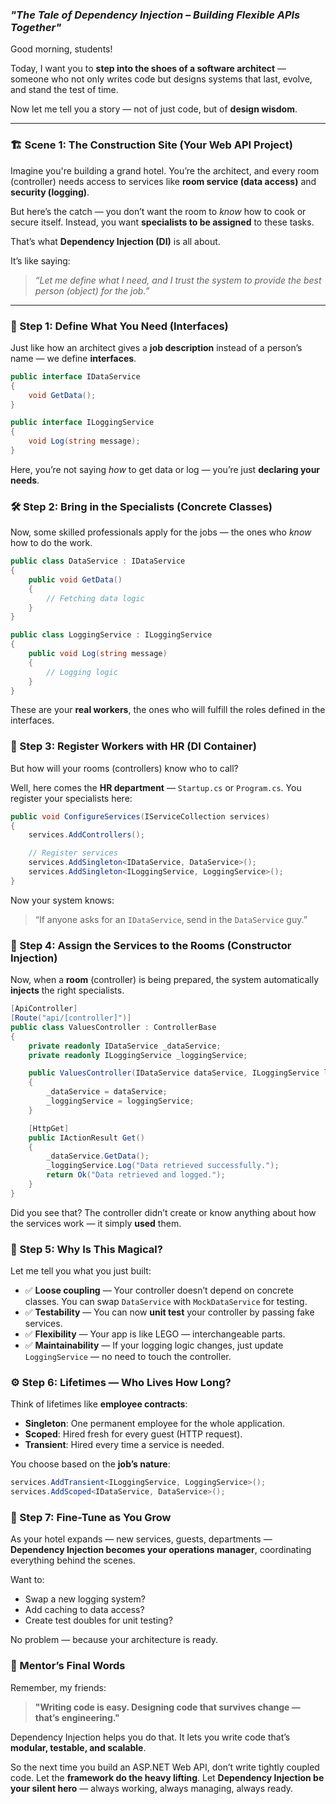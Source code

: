 ###  *"The Tale of Dependency Injection – Building Flexible APIs Together"*

Good morning, students!

Today, I want you to **step into the shoes of a software architect** — someone who not only writes code but designs systems that last, evolve, and stand the test of time.

Now let me tell you a story — not of just code, but of **design wisdom**.

---

### 🏗️ Scene 1: The Construction Site (Your Web API Project)

Imagine you're building a grand hotel. You’re the architect, and every room (controller) needs access to services like **room service (data access)** and **security (logging)**.

But here’s the catch — you don’t want the room to *know* how to cook or secure itself. Instead, you want **specialists to be assigned** to these tasks.

That’s what **Dependency Injection (DI)** is all about.

It’s like saying:

> *“Let me define what I need, and I trust the system to provide the best person (object) for the job.”*

---

### 🔧 Step 1: **Define What You Need (Interfaces)**

Just like how an architect gives a **job description** instead of a person’s name — we define **interfaces**.

```csharp
public interface IDataService
{
    void GetData();
}

public interface ILoggingService
{
    void Log(string message);
}
```

Here, you’re not saying *how* to get data or log — you’re just **declaring your needs**.


### 🛠️ Step 2: **Bring in the Specialists (Concrete Classes)**

Now, some skilled professionals apply for the jobs — the ones who *know* how to do the work.

```csharp
public class DataService : IDataService
{
    public void GetData()
    {
        // Fetching data logic
    }
}

public class LoggingService : ILoggingService
{
    public void Log(string message)
    {
        // Logging logic
    }
}
```

These are your **real workers**, the ones who will fulfill the roles defined in the interfaces.


### 🏢 Step 3: **Register Workers with HR (DI Container)**

But how will your rooms (controllers) know who to call?

Well, here comes the **HR department** — `Startup.cs` or `Program.cs`.
You register your specialists here:

```csharp
public void ConfigureServices(IServiceCollection services)
{
    services.AddControllers();

    // Register services
    services.AddSingleton<IDataService, DataService>();
    services.AddSingleton<ILoggingService, LoggingService>();
}
```

Now your system knows:

> “If anyone asks for an `IDataService`, send in the `DataService` guy.”

### 🚪 Step 4: **Assign the Services to the Rooms (Constructor Injection)**

Now, when a **room** (controller) is being prepared, the system automatically **injects** the right specialists.

```csharp
[ApiController]
[Route("api/[controller]")]
public class ValuesController : ControllerBase
{
    private readonly IDataService _dataService;
    private readonly ILoggingService _loggingService;

    public ValuesController(IDataService dataService, ILoggingService loggingService)
    {
        _dataService = dataService;
        _loggingService = loggingService;
    }

    [HttpGet]
    public IActionResult Get()
    {
        _dataService.GetData();
        _loggingService.Log("Data retrieved successfully.");
        return Ok("Data retrieved and logged.");
    }
}
```

Did you see that? The controller didn’t create or know anything about how the services work — it simply **used** them.


### 🎯 Step 5: **Why Is This Magical?**

Let me tell you what you just built:

* ✅ **Loose coupling** — Your controller doesn’t depend on concrete classes. You can swap `DataService` with `MockDataService` for testing.
* ✅ **Testability** — You can now **unit test** your controller by passing fake services.
* ✅ **Flexibility** — Your app is like LEGO — interchangeable parts.
* ✅ **Maintainability** — If your logging logic changes, just update `LoggingService` — no need to touch the controller.


### ⚙️ Step 6: **Lifetimes — Who Lives How Long?**

Think of lifetimes like **employee contracts**:

* **Singleton**: One permanent employee for the whole application.
* **Scoped**: Hired fresh for every guest (HTTP request).
* **Transient**: Hired every time a service is needed.

You choose based on the **job’s nature**:

```csharp
services.AddTransient<ILoggingService, LoggingService>();
services.AddScoped<IDataService, DataService>();
```


### 🎨 Step 7: **Fine-Tune as You Grow**

As your hotel expands — new services, guests, departments — **Dependency Injection becomes your operations manager**, coordinating everything behind the scenes.

Want to:

* Swap a new logging system?
* Add caching to data access?
* Create test doubles for unit testing?

No problem — because your architecture is ready.

### 🧠 Mentor’s Final Words

Remember, my friends:

> **"Writing code is easy. Designing code that survives change — that’s engineering."**

Dependency Injection helps you do that. It lets you write code that’s **modular, testable, and scalable**.

So the next time you build an ASP.NET Web API, don’t write tightly coupled code.
Let the **framework do the heavy lifting**. Let **Dependency Injection be your silent hero** — always working, always managing, always ready.
 

